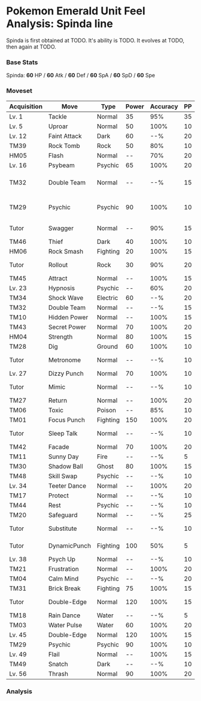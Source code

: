 # Pokemon Emerald Unit Feel Analysis: Spinda line

Spinda is first obtained at TODO. It's ability is TODO. It evolves at TODO, then again at TODO.

### Base Stats

Spinda: **60** HP / **60** Atk / **60** Def / **60** SpA / **60** SpD / **60** Spe

### Moveset

|Acquisition|Move        |Type    |Power|Accuracy|PP |Notes                    |
|---        |---         |---     |---  |---     |---|---                      |
|Lv. 1      |Tackle      |Normal  |35   |95%     |35 |                         |
|Lv. 5      |Uproar      |Normal  |50   |100%    |10 |                         |
|Lv. 12     |Faint Attack|Dark    |60   |--%     |20 |                         |
|TM39       |Rock Tomb   |Rock    |50   |80%     |10 |                         |
|HM05       |Flash       |Normal  |--   |70%     |20 |                         |
|Lv. 16     |Psybeam     |Psychic |65   |100%    |20 |                         |
|TM32       |Double Team |Normal  |--   |--%     |15 |Buy at Game Corner       |
|TM29       |Psychic     |Psychic |90   |100%    |10 |Buy at Game Corner       |
|Tutor      |Swagger     |Normal  |--   |90%     |15 |Emerald only             |
|TM46       |Thief       |Dark    |40   |100%    |10 |                         |
|HM06       |Rock Smash  |Fighting|20   |100%    |15 |                         |
|Tutor      |Rollout     |Rock    |30   |90%     |20 |Emerald only             |
|TM45       |Attract     |Normal  |--   |100%    |15 |                         |
|Lv. 23     |Hypnosis    |Psychic |--   |60%     |20 |                         |
|TM34       |Shock Wave  |Electric|60   |--%     |20 |                         |
|TM32       |Double Team |Normal  |--   |--%     |15 |                         |
|TM10       |Hidden Power|Normal  |--   |100%    |15 |                         |
|TM43       |Secret Power|Normal  |70   |100%    |20 |                         |
|HM04       |Strength    |Normal  |80   |100%    |15 |                         |
|TM28       |Dig         |Ground  |60   |100%    |10 |                         |
|Tutor      |Metronome   |Normal  |--   |--%     |10 |Emerald only             |
|Lv. 27     |Dizzy Punch |Normal  |70   |100%    |10 |                         |
|Tutor      |Mimic       |Normal  |--   |--%     |10 |Emerald only             |
|TM27       |Return      |Normal  |--   |100%    |20 |                         |
|TM06       |Toxic       |Poison  |--   |85%     |10 |                         |
|TM01       |Focus Punch |Fighting|150  |100%    |20 |                         |
|Tutor      |Sleep Talk  |Normal  |--   |--%     |10 |Emerald only             |
|TM42       |Facade      |Normal  |70   |100%    |20 |                         |
|TM11       |Sunny Day   |Fire    |--   |--%     |5  |                         |
|TM30       |Shadow Ball |Ghost   |80   |100%    |15 |                         |
|TM48       |Skill Swap  |Psychic |--   |--%     |10 |                         |
|Lv. 34     |Teeter Dance|Normal  |--   |100%    |20 |                         |
|TM17       |Protect     |Normal  |--   |--%     |10 |                         |
|TM44       |Rest        |Psychic |--   |--%     |10 |                         |
|TM20       |Safeguard   |Normal  |--   |--%     |25 |                         |
|Tutor      |Substitute  |Normal  |--   |--%     |10 |Emerald only             |
|Tutor      |DynamicPunch|Fighting|100  |50%     |5  |Emerald only             |
|Lv. 38     |Psych Up    |Normal  |--   |--%     |10 |                         |
|TM21       |Frustration |Normal  |--   |100%    |20 |                         |
|TM04       |Calm Mind   |Psychic |--   |--%     |20 |                         |
|TM31       |Brick Break |Fighting|75   |100%    |15 |                         |
|Tutor      |Double-Edge |Normal  |120  |100%    |15 |Emerald only             |
|TM18       |Rain Dance  |Water   |--   |--%     |5  |                         |
|TM03       |Water Pulse |Water   |60   |100%    |20 |                         |
|Lv. 45     |Double-Edge |Normal  |120  |100%    |15 |                         |
|TM29       |Psychic     |Psychic |90   |100%    |10 |                         |
|Lv. 49     |Flail       |Normal  |--   |100%    |15 |                         |
|TM49       |Snatch      |Dark    |--   |--%     |10 |                         |
|Lv. 56     |Thrash      |Normal  |90   |100%    |20 |                         |

### Analysis